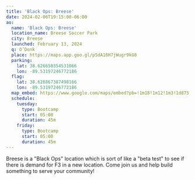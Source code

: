 ```yaml
---
title: 'Black Ops: Breese'
date: 2024-02-06T19:15:00-06:00
ao:
  name: 'Black Ops: Breese'
  location_name: Breese Soccer Park
  city: Breese
  launched: February 13, 2024
  q: O’Donk
  place: https://maps.app.goo.gl/pSdA16H7jWugr9kG8
  parking:
    lat: 38.626650354531066
    lon: -89.53197246772186
  flag:
    lat: 38.626867387498166
    lon: -89.53197246772186
  map_embed: https://www.google.com/maps/embed?pb=!1m18!1m12!1m3!1d875.763542950119!2d-89.53239274386013!3d38.626246894056145!2m3!1f0!2f0!3f0!3m2!1i1024!2i768!4f13.1!3m3!1m2!1s0x8876785b68c5000d%3A0x245c5d93b9263c0c!2sBreese%20Soccer%20Park!5e1!3m2!1sen!2sus!4v1707352505796!5m2!1sen!2sus
  schedule:
    tuesday:
      type: Bootcamp
      start: 05:00
      duration: 45m
    friday:
      type: Bootcamp
      start: 05:00
      duration: 45m
---
```

Breese is a "Black Ops" location which is sort of like a "beta test" to see if there is demand for F3 in a new location.
Come join us and help build something to serve your community!
